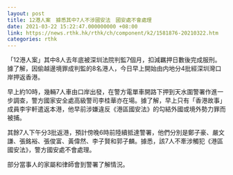 ```yaml
---
layout: post
title: 12港人案　據悉其中7人不涉國安法　國安處不會處理
date: 2021-03-22 15:22:47.000000000 +08:00
link: https://news.rthk.hk/rthk/ch/component/k2/1581876-20210322.htm
categories: rthk
---
```


「12港人案」其中8人去年底被深圳法院判監7個月，扣減羈押日數後完成服刑。據了解，因偷越邊境罪成判監的8名港人，今日早上開始由内地分4批經深圳灣口岸押返香港。

早上約10時，幾輛7人車由口岸出發，在警方電單車開路下押到天水圍警署作進一步調查，警方國家安全處高級警司李桂華亦在場。據了解，早上只有「香港故事」成員李宇軒遣返本港，他早前涉嫌違反《港區國安法》的勾結外國或境外勢力罪而被捕。

其餘7人下午分3批返港，預計傍晚6時前陸續抵達警署，他們分別是鄭子豪、嚴文謙、張銘裕、張俊富、黃偉然、李子賢和郭子麟。據悉，該7人不牽涉觸犯《港區國安法》，警方國安處不會處理。

部分當事人的家屬和律師會到警署了解情況。
